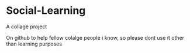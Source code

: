 # Social-Learning
A collage project

On github to help fellow colalge people i know, so please dont use it other than learning purposes
